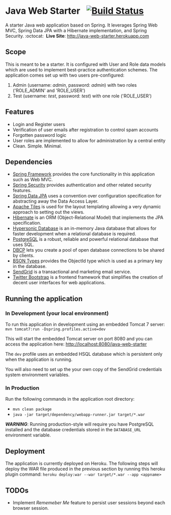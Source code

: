 
# Java Web Starter &nbsp; [![Build Status](https://travis-ci.org/delkopiso/java-web-starter.svg?branch=master)](https://travis-ci.org/delkopiso/java-web-starter)

A starter Java web application based on Spring. It leverages Spring Web MVC, Spring Data JPA with a Hibernate implementation, and Spring Security. 
:octocat: &nbsp;**Live Site**: <http://java-web-starter.herokuapp.com> 

## Scope
This is meant to be a starter. It is configured with User and Role data models which are used to implement best-practice authentication schemes.
The application comes set up with two users pre-configured: 

1.  Admin (username: _admin_, password: _admin_) with two roles ('ROLE\_ADMIN' and 'ROLE\_USER')
2.  Test (username: _test_, password: _test_) with one role ('ROLE\_USER')

## Features
*	Login and Register users
*	Verification of user emails after registration to control spam accounts
*	Forgotten password logic
*	User roles are implemented to allow for administration by a central entity
*	Clean. Simple. Minimal.

## Dependencies

*   [Spring Framework](http://projects.spring.io/spring-framework/) provides the core functionality in this application such as Web MVC.
*   [Spring Security](http://projects.spring.io/spring-security/) provides authentication and other related security features.
*	[Spring Data JPA](http://projects.spring.io/spring-data-jpa/) uses a convention over configuration specification for abstracting away the Data Access Layer.
*	[Apache Tiles](https://tiles.apache.org/) is used for the layout templating allowing a very dynamic approach to setting out the views.
*	[Hibernate](http://hibernate.org/) is an ORM (Object-Relational Model) that implements the JPA specification.
*	[Hypersonic Database](http://hsqldb.org/) is an in-memory Java database that allows for faster development when a relational database is required.
*	[PostgreSQL](http://www.postgresql.org/) is a robust, reliable and powerful relational database that uses SQL.
*	[DBCP](http://commons.apache.org/proper/commons-dbcp/) lets you create a pool of open database connections to be shared by clients.
*	[BSON Types](http://docs.mongodb.org/manual/reference/bson-types/#objectid) provides the ObjectId type which is used as a primary key in the database.
*	[SendGrid](https://sendgrid.com/) is a transactional and marketing email service.
*	[Twitter Bootstrap](http://getbootstrap.com/) is a frontend framework that simplifies the creation of decent user interfaces for web applications.

## Running the application

### In Development (your local environment)

To run this application in development using an embedded Tomcat 7 server: 
`mvn tomcat7:run -Dspring.profiles.active=dev` 

This will start the embedded Tomcat server on port 8080 and you can access the application here: <http://localhost:8080/java-web-starter> 

The `dev` profile uses an embedded HSQL database which is persistent only when the application is running.

You will also need to set up the your own copy of the SendGrid credentials system environment variables. 

### In Production 

Run the following commands in the application root directory:

*   `mvn clean package`
*   `java -jar target/dependency/webapp-runner.jar target/*.war`

**_WARNING_**: Running production-style will require you have PostgreSQL installed and the database credentials stored in the `DATABASE_URL` environment variable.

## Deployment

The application is currently deployed on Heroku. The following steps will deploy the WAR file produced in the previous section by running this heroku plugin command:
`heroku deploy:war --war target/*.war --app <appname>`

## TODOs
*	Implement _Rememeber Me_ feature to persist user sessions beyond each browser session.